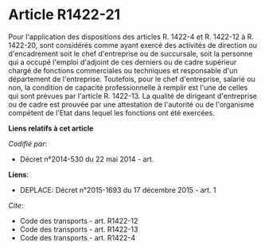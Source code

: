 # Article R1422-21

Pour l'application des dispositions des articles R. 1422-4 et R. 1422-12 à R. 1422-20, sont considérés comme ayant exercé des
activités de direction ou d'encadrement soit le chef d'entreprise ou de succursale, soit la personne qui a occupé l'emploi
d'adjoint de ces derniers ou de cadre supérieur chargé de fonctions commerciales ou techniques et responsable d'un
département de l'entreprise. Toutefois, pour le chef d'entreprise, salarié ou non, la condition de capacité professionnelle à
remplir est l'une de celles qui sont prévues par l'article R. 1422-13. La qualité de dirigeant d'entreprise ou de cadre est
prouvée par une attestation de l'autorité ou de l'organisme compétent de l'Etat dans lequel les fonctions ont été exercées.

**Liens relatifs à cet article**

_Codifié par_:

  - Décret n°2014-530 du 22 mai 2014 - art.

**Liens**:

  - DEPLACE: Décret n°2015-1693 du 17 décembre 2015 - art. 1

_Cite_:

  - Code des transports - art. R1422-12
  - Code des transports - art. R1422-13
  - Code des transports - art. R1422-4
